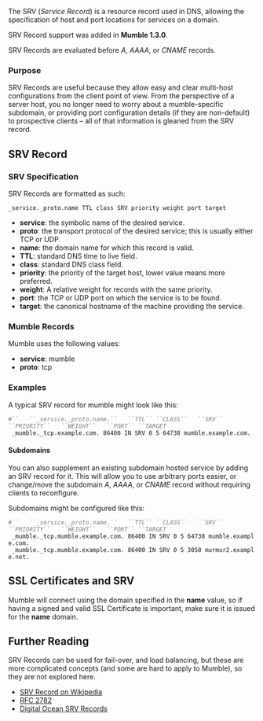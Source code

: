 The SRV (*Service Record*) is a resource record used in DNS, allowing
the specification of host and port locations for services on a domain.

SRV Record support was added in **Mumble 1.3.0**.

SRV Records are evaluated before *A*, *AAAA*, or *CNAME* records.

### Purpose

SRV Records are useful because they allow easy and clear multi-host
configurations from the client point of view.
From the perspective of a server host, you no longer need to worry about
a mumble-specific subdomain, or providing port configuration details (if
they are non-default) to prospective clients – all of that information
is gleaned from the SRV record.

## SRV Record

### SRV Specification

SRV Records are formatted as such:

`_service._proto.name TTL class SRV priority weight port target`

  - **service**: the symbolic name of the desired service.
  - **proto**: the transport protocol of the desired service; this is
    usually either TCP or UDP.
  - **name**: the domain name for which this record is valid.
  - **TTL**: standard DNS time to live field.
  - **class**: standard DNS class field.
  - **priority**: the priority of the target host, lower value means
    more preferred.
  - **weight**: A relative weight for records with the same priority.
  - **port**: the TCP or UDP port on which the service is to be found.
  - **target**: the canonical hostname of the machine providing the
    service.

### Mumble Records

Mumble uses the following values:

  - **service**: mumble
  - **proto**: tcp

### Examples

A typical SRV record for mumble might look like this:

<span style="color:gray;">*`#``   ``_service._proto.name.``   ``TTL``
 ``CLASS``   ``SRV``   ``PRIORITY``   ``WEIGHT``   ``PORT``
 ``TARGET`*</span>
` _mumble._tcp.example.com. 86400 IN SRV 0 5 64738 mumble.example.com.`

#### Subdomains

You can also supplement an existing subdomain hosted service by adding
an SRV record for it.
This will allow you to use arbitrary ports easier, or change/move the
subdomain *A*, *AAAA*, or *CNAME* record without requiring clients to
reconfigure.

Subdomains might be configured like this:

<span style="color:gray;">*`#``   ``_service._proto.name.``   ``TTL``
 ``CLASS``   ``SRV``   ``PRIORITY``   ``WEIGHT``   ``PORT``
 ``TARGET`*</span>
` _mumble._tcp.mumble.example.com. 86400 IN SRV 0 5 64738 mumble.example.com.`
` _mumble._tcp.mumble.example.com. 86400 IN SRV 0 5 3050 murmur2.example.net.`

## SSL Certificates and SRV

Mumble will connect using the domain specified in the **name** value, so
if having a signed and valid SSL Certificate is important, make sure it
is issued for the **name** domain.

## Further Reading

SRV Records can be used for fail-over, and load balancing, but these are
more complicated concepts (and some are hard to apply to Mumble), so
they are not explored here.

  - [SRV Record on Wikipedia](https://en.wikipedia.org/wiki/SRV_record)
  - [RFC 2782](http://tools.ietf.org/html/rfc2782)
  - [Digital Ocean SRV
    Records](https://www.digitalocean.com/docs/networking/dns/how-to/manage-records/#srv-records)